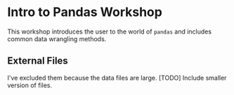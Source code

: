 # Intro to Pandas Workshop

This workshop introduces the user to the world of `pandas` and includes common data wrangling methods.

## External Files

I've excluded them because the data files are large. [TODO] Include smaller version of files.
